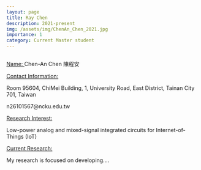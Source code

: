 ```yaml
---
layout: page
title: Ray Chen
description: 2021-present
img: /assets/img/ChenAn_Chen_2021.jpg
importance: 1
category: Current Master student
---
```


<div class="row">
    <div class="col-sm-4 mt-3 mt-md-0">
        <img class="img-fluid rounded z-depth-1" src="{{ '/assets/img/ChenAn_Chen_2021.jpg' | relative_url }}" alt="" title="example image"/>
    </div>
</div>

<a href="#"> Name: </a> 
Chen-An Chen 陳程安

<a href="#"> Contact Information: </a>

<p>Room 95604, ChiMei Building, 1, University Road, East District, Tainan City 701, Taiwan</p>
n26101567@ncku.edu.tw 

<a href="#"> Research Interest: </a>

Low-power analog and mixed-signal integrated circuits for Internet-of-Things (IoT)

<a href="#"> Current Research: </a>

My research is focused on developing.... 
